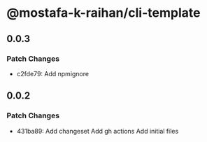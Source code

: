 # @mostafa-k-raihan/cli-template

## 0.0.3

### Patch Changes

- c2fde79: Add npmignore

## 0.0.2

### Patch Changes

- 431ba89: Add changeset
  Add gh actions
  Add initial files

